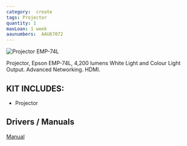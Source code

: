 ```yaml
---
category:  create
tags: Projector
quantity: 1
maxLoan: 1 week
aaunumbers:  AAU67072
---
```

![Projector EMP-74L](https://www.projektoren-datenbank.com/pdf/images/epson-emp-54-74.jpg)

Projector, Epson EMP-74L, 4,200 lumens White Light and Colour Light Output. Advanced Networking. HDMI.
## KIT INCLUDES:
-  Projector

## Drivers / Manuals
[Manual](https://www.epson.dk/da_DK/support/sc/epson-emp-74l/s/s471)



